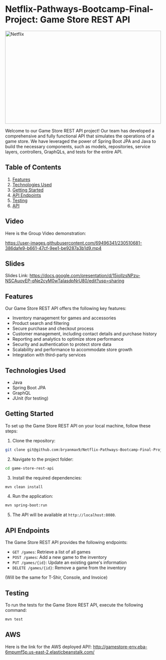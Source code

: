 # Netflix-Pathways-Bootcamp-Final-Project: Game Store REST API
<img src="https://i.imgur.com/Nv8uUao.png" alt="Netflix" width="100%" height="300">


Welcome to our Game Store REST API project! Our team has developed a comprehensive and fully functional API that simulates the operations of a game store. We have leveraged the power of Spring Boot JPA and Java to build the necessary components, such as models, repositories, service layers, controllers, GraphQLs, and tests for the entire API.

## Table of Contents

1. [Features](#features)
2. [Technologies Used](#technologies-used)
3. [Getting Started](#getting-started)
4. [API Endpoints](#api-endpoints)
5. [Testing](#testing)
6. [API](#aws)


## Video

Here is the Group Video demonstration:

https://user-images.githubusercontent.com/69496341/230510681-386dafe9-b661-47cf-9ee1-be9287a3b1d9.mp4

## Slides

Slides Link: https://docs.google.com/presentation/d/15iolIzsNPzu-NSCAuovEP-qNe2cyM0wTaIasdpNrU80/edit?usp=sharing

## Features

Our Game Store REST API offers the following key features:

- Inventory management for games and accessories
- Product search and filtering
- Secure purchase and checkout process
- Customer management, including contact details and purchase history
- Reporting and analytics to optimize store performance
- Security and authentication to protect store data
- Scalability and performance to accommodate store growth
- Integration with third-party services

## Technologies Used

- Java
- Spring Boot JPA
- GraphQL
- JUnit (for testing)

## Getting Started

To set up the Game Store REST API on your local machine, follow these steps:

1. Clone the repository:

```bash
git clone git@github.com:bryanmax9/Netflix-Pathways-Bootcamp-Final-Project.git
```

2. Navigate to the project folder:

```bash
cd game-store-rest-api
```


3. Install the required dependencies:

```bash
mvn clean install
```

4. Run the application:

```bash
mvn spring-boot:run
```

5. The API will be available at `http://localhost:8080`.

## API Endpoints

The Game Store REST API provides the following endpoints:

- `GET /games`: Retrieve a list of all games
- `POST /games`: Add a new game to the inventory
- `PUT /games/{id}`: Update an existing game's information
- `DELETE /games/{id}`: Remove a game from the inventory

(Will be the same for T-Shir, Console, and Invoice)

## Testing

To run the tests for the Game Store REST API, execute the following command:

```bash
mvn test
```


## AWS
Here is the link for the AWS deployed API!:
http://gamestore-env.eba-6mpumf5p.us-east-2.elasticbeanstalk.com/










